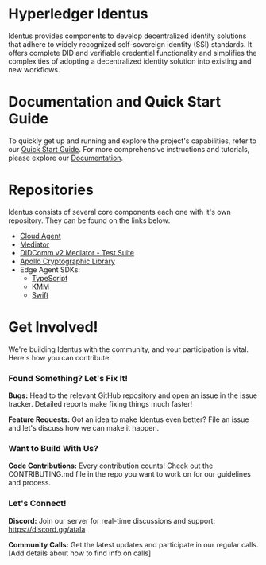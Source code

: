 # Hyperledger Identus

Identus provides components to develop decentralized identity solutions that adhere to widely recognized self-sovereign identity (SSI) standards.  It offers complete DID and verifiable credential functionality and simplifies the complexities of adopting a decentralized identity solution into existing and new workflows.

# Documentation and Quick Start Guide

To quickly get up and running and explore the project's capabilities, refer to our [Quick Start Guide](https://docs.atalaprism.io/docs/quick-start).  For more comprehensive instructions and tutorials, please explore our [Documentation](https://docs.atalaprism.io/).

# Repositories

Identus consists of several core components each one with it's own repository. They can be found on the links below:  

- [Cloud Agent](https://github.com/hyperledger/identus-cloud-agent)
- [Mediator](https://github.com/input-output-hk/atala-prism-mediator) 
- [DIDComm v2 Mediator - Test Suite](https://github.com/input-output-hk/)
- [Apollo Cryptographic Library](https://github.com/input-output-hk/atala-prism-apollo)
- Edge Agent SDKs:
  - [TypeScript](https://github.com/input-output-hk/atala-prism-wallet-sdk-ts)
  - [KMM](https://github.com/input-output-hk/atala-prism-wallet-sdk-kmm)
  - [Swift](https://github.com/input-output-hk/atala-prism-wallet-sdk-swift)

# Get Involved!
We're building Identus with the community, and your participation is vital. Here's how you can contribute:

### Found Something? Let's Fix It!

**Bugs:** Head to the relevant GitHub repository and open an issue in the issue tracker. Detailed reports make fixing things much faster!

**Feature Requests:** Got an idea to make Identus even better? File an issue and let's discuss how we can make it happen.  

### Want to Build With Us?

**Code Contributions:** Every contribution counts! Check out the CONTRIBUTING.md file in the repo you want to work on for our guidelines and process.

### Let's Connect!

**Discord:** Join our server for real-time discussions and support: https://discord.gg/atala

**Community Calls:** Get the latest updates and participate in our regular calls. [Add details about how to find info on calls]
